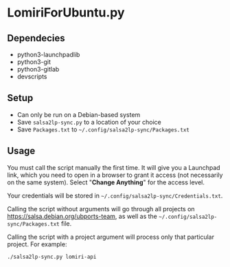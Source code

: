 # LomiriForUbuntu.py

## Dependecies

 - python3-launchpadlib
 - python3-git
 - python3-gitlab
 - devscripts

## Setup

 - Can only be run on a Debian-based system
 - Save `salsa2lp-sync.py` to a location of your choice
 - Save `Packages.txt` to `~/.config/salsa2lp-sync/Packages.txt`

## Usage

You must call the script manually the first time. It will give you a
Launchpad link, which you need to open in a browser to grant it access
(not necessarily on the same system). Select "**Change Anything**" for
the access level.

Your credentials will be stored in `~/.config/salsa2lp-sync/Credentials.txt`.

Calling the script without arguments will go through all projects on
https://salsa.debian.org/ubports-team, as well as the
`~/.config/salsa2lp-sync/Packages.txt` file.

Calling the script with a project argument will process only that
particular project. For example:

```
./salsa2lp-sync.py lomiri-api
```
